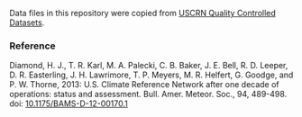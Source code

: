 Data files in this repository were copied from [USCRN Quality Controlled Datasets](https://www.ncdc.noaa.gov/crn/qcdatasets.html).

### Reference

Diamond, H. J., T. R. Karl, M. A. Palecki, C. B. Baker, J. E. Bell, R. D. Leeper, D. R. Easterling, J. H. Lawrimore, T. P. Meyers, M. R. Helfert, G. Goodge, and P. W. Thorne, 2013: U.S. Climate Reference Network after one decade of operations: status and assessment. Bull. Amer. Meteor. Soc., 94, 489-498. 
doi: [10.1175/BAMS-D-12-00170.1](https://dx.doi.org/10.1175/BAMS-D-12-00170.1)
